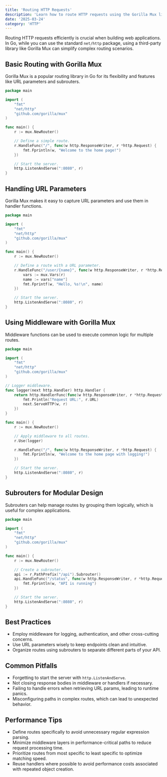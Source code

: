 ```yaml
---
title: 'Routing HTTP Requests'
description: 'Learn how to route HTTP requests using the Gorilla Mux library in Go.'
date: '2025-03-24'
category: 'HTTP'
---
```


Routing HTTP requests efficiently is crucial when building web applications. In Go, while you can use the standard `net/http` package, using a third-party library like Gorilla Mux can simplify complex routing scenarios.

## Basic Routing with Gorilla Mux

Gorilla Mux is a popular routing library in Go for its flexibility and features like URL parameters and subrouters.

```go
package main

import (
	"fmt"
	"net/http"
	"github.com/gorilla/mux"
)

func main() {
	r := mux.NewRouter()

	// Define a simple route.
	r.HandleFunc("/", func(w http.ResponseWriter, r *http.Request) {
		fmt.Fprintln(w, "Welcome to the home page!")
	})

	// Start the server.
	http.ListenAndServe(":8080", r)
}
```

## Handling URL Parameters

Gorilla Mux makes it easy to capture URL parameters and use them in handler functions.

```go
package main

import (
	"fmt"
	"net/http"
	"github.com/gorilla/mux"
)

func main() {
	r := mux.NewRouter()

	// Define a route with a URL parameter.
	r.HandleFunc("/user/{name}", func(w http.ResponseWriter, r *http.Request) {
		vars := mux.Vars(r)
		name := vars["name"]
		fmt.Fprintf(w, "Hello, %s!\n", name)
	})

	// Start the server.
	http.ListenAndServe(":8080", r)
}
```

## Using Middleware with Gorilla Mux

Middleware functions can be used to execute common logic for multiple routes.

```go
package main

import (
	"fmt"
	"net/http"
	"github.com/gorilla/mux"
)

// Logger middleware.
func logger(next http.Handler) http.Handler {
	return http.HandlerFunc(func(w http.ResponseWriter, r *http.Request) {
		fmt.Println("Request URL:", r.URL)
		next.ServeHTTP(w, r)
	})
}

func main() {
	r := mux.NewRouter()

	// Apply middleware to all routes.
	r.Use(logger)

	r.HandleFunc("/", func(w http.ResponseWriter, r *http.Request) {
		fmt.Fprintln(w, "Welcome to the home page with logging!")
	})

	// Start the server.
	http.ListenAndServe(":8080", r)
}
```

## Subrouters for Modular Design

Subrouters can help manage routes by grouping them logically, which is useful for complex applications.

```go
package main

import (
	"fmt"
	"net/http"
	"github.com/gorilla/mux"
)

func main() {
	r := mux.NewRouter()

	// Create a subrouter.
	api := r.PathPrefix("/api").Subrouter()
	api.HandleFunc("/status", func(w http.ResponseWriter, r *http.Request) {
		fmt.Fprintln(w, "API is running")
	})

	// Start the server.
	http.ListenAndServe(":8080", r)
}
```

## Best Practices

- Employ middleware for logging, authentication, and other cross-cutting concerns.
- Use URL parameters wisely to keep endpoints clean and intuitive.
- Organize routes using subrouters to separate different parts of your API.

## Common Pitfalls

- Forgetting to start the server with `http.ListenAndServe`.
- Not closing response bodies in middleware or handlers if necessary.
- Failing to handle errors when retrieving URL params, leading to runtime panics.
- Misconfiguring paths in complex routes, which can lead to unexpected behavior.

## Performance Tips

- Define routes specifically to avoid unnecessary regular expression parsing.
- Minimize middleware layers in performance-critical paths to reduce request processing time.
- Prioritize routes from most specific to least specific to optimize matching speed.
- Reuse handlers where possible to avoid performance costs associated with repeated object creation.